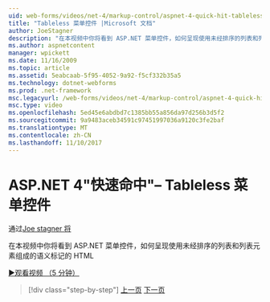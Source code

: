 ```yaml
---
uid: web-forms/videos/net-4/markup-control/aspnet-4-quick-hit-tableless-menu-control
title: "Tableless 菜单控件 |Microsoft 文档"
author: JoeStagner
description: "在本视频中你将看到 ASP.NET 菜单控件，如何呈现使用未经排序的列表和列表元素组成的语义标记的 HTML"
ms.author: aspnetcontent
manager: wpickett
ms.date: 11/16/2009
ms.topic: article
ms.assetid: 5eabcaab-5f95-4052-9a92-f5cf332b35a5
ms.technology: dotnet-webforms
ms.prod: .net-framework
msc.legacyurl: /web-forms/videos/net-4/markup-control/aspnet-4-quick-hit-tableless-menu-control
msc.type: video
ms.openlocfilehash: 5ed45e6abdbd7c1385bb55a856da97d256b3d5f2
ms.sourcegitcommit: 9a9483aceb34591c97451997036a9120c3fe2baf
ms.translationtype: MT
ms.contentlocale: zh-CN
ms.lasthandoff: 11/10/2017
---
```

<a name="aspnet-4-quick-hit--tableless-menu-control"></a>ASP.NET 4"快速命中"– Tableless 菜单控件
====================
通过[Joe stagner 将](https://github.com/JoeStagner)

在本视频中你将看到 ASP.NET 菜单控件，如何呈现使用未经排序的列表和列表元素组成的语义标记的 HTML 

[&#9654;观看视频 （5 分钟）](https://channel9.msdn.com/Blogs/ASP-NET-Site-Videos/aspnet-4-quick-hit-tableless-menu-control)

>[!div class="step-by-step"]
[上一页](aspnet-4-quick-hit-table-free-templated-controls.md)
[下一页](aspnet-4-quick-hit-hidden-field-divs.md)
